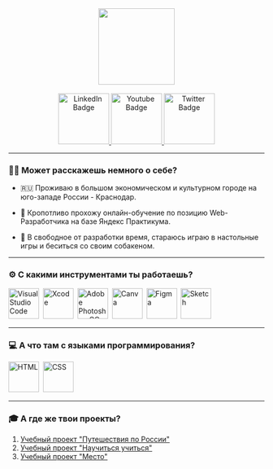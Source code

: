 <div id="header" align="center">
  <img src="https://media1.giphy.com/media/lP8xu5t2DLGG045H8F/giphy.gif" width="150"/>
</div>

<br>
<div id="badges" align="center">
  <a href="your-linkedin-URL">
    <img src="https://i.imgur.com/hilolfv.png" alt="LinkedIn Badge" width="100"/>
  </a>
  <a href="your-youtube-URL">
    <img src="https://i.imgur.com/MIAtTtx.png" alt="Youtube Badge" width="100"/>
  </a>
  <a href="your-twitter-URL">
    <img src="https://i.imgur.com/6cG59I1.png" alt="Twitter Badge" width="100"/>
  </a>
</div>

---

### :man_technologist: Может расскажешь немного о себе?

- :ru: Проживаю в большом экономическом и культурном городе на юго-западе России - Краснодар.

- :pencil: Кропотливо прохожу онлайн-обучение по позицию Web-Разработчика на базе Яндекс Практикума.

- :zany_face: В свободное от разработки время, стараюсь играю в настольные игры и беситься со своим собакеном. 

---
### :gear: C какими инструментами ты работаешь?
<img src="https://i.imgur.com/4f9pZeA.png" alt="Visual Studio Code" title="Visual Studio Code" width="60"/>&nbsp;
<img src="https://i.imgur.com/4pRMEvy.png" alt="Xcode" title="Xcode" width="60"/>&nbsp;
<img src="https://i.imgur.com/0YCOTiP.png" alt="Adobe Photoshop CC" title="Adobe Photoshop CC" width="60"/>&nbsp;
<img src="https://i.imgur.com/auPCjk7.png" alt="Canva" title="Canva" width="60"/>&nbsp;
<img src="https://i.imgur.com/Icabc61.png" alt="Figma" title="Figma" width="60"/>&nbsp;
<img src="https://i.imgur.com/wnRuysp.png" alt="Sketch" title="Sketch" width="60"/>&nbsp;

---

### :computer: А что там с языками программирования?
<img src="https://i.imgur.com/IG9w7Ye.png" alt="HTML" title="HTML" width="60"/>&nbsp;
<img src="https://i.imgur.com/mybDP6y.png" alt="CSS" title="CSS" width="60"/>&nbsp;

---

### :mortar_board: А где же твои проекты?
1. [Учебный проект "Путешествия по России"](https://olegano123.github.io/russian-travel/)
2. [Учебный проект "Научиться учиться"](https://olegano123.github.io/how-to-learn-plus/)
3. [Учебный проект "Место"](https://olegano123.github.io/mesto-project/)
